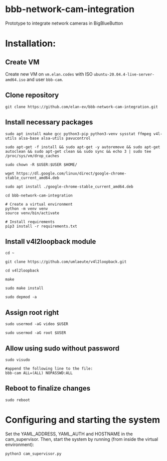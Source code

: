 # bbb-network-cam-integration
Prototype to integrate network cameras in BigBlueButton

# Installation:

## Create VM

Create new VM on `vm.elan.codes` with ISO `ubuntu-20.04.4-live-server-amd64.iso` and user `bbb-cam`.

## Clone repository

```
git clone https://github.com/elan-ev/bbb-network-cam-integration.git
```

## Install necessary packages

```
sudo apt install make gcc python3-pip python3-venv sysstat ffmpeg v4l-utils alsa-base alsa-utils pavucontrol

sudo apt-get -f install && sudo apt-get -y autoremove && sudo apt-get autoclean && sudo apt-get clean && sudo sync && echo 3 | sudo tee /proc/sys/vm/drop_caches

sudo chown -R $USER:$USER $HOME/

wget https://dl.google.com/linux/direct/google-chrome-stable_current_amd64.deb

sudo apt install ./google-chrome-stable_current_amd64.deb

cd bbb-network-cam-integration

# Create a virtual environment
python -m venv venv
source venv/bin/activate

# Install requirements
pip3 install -r requirements.txt
```

## Install v4l2loopback module

```
cd ~

git clone https://github.com/umlaeute/v4l2loopback.git

cd v4l2loopback

make

sudo make install

sudo depmod -a
```

## Assign root right

```
sudo usermod -aG video $USER

sudo usermod -aG root $USER
```

## Allow using sudo without password
```
sudo visudo

#append the following line to the file:
bbb-cam ALL=(ALL) NOPASSWD:ALL
```

## Reboot to finalize changes

```
sudo reboot
```

# Configuring and starting the system

Set the YAML_ADDRESS, YAML_AUTH and HOSTNAME in the cam_supervisor.
Then, start the system by running (from inside the virtual environment):

```
python3 cam_supervisor.py
```